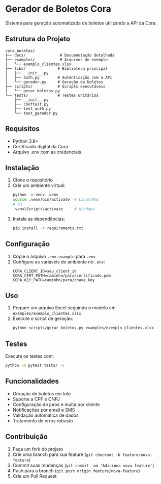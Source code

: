 # Gerador de Boletos Cora

Sistema para geração automatizada de boletos utilizando a API da Cora.

## Estrutura do Projeto

```
cora_boletos/
├── docs/               # Documentação detalhada
├── examples/           # Arquivos de exemplo
│   └── exemplo_clientes.xlsx
├── libs/              # Biblioteca principal
│   ├── __init__.py
│   ├── auth.py        # Autenticação com a API
│   └── gerador.py     # Geração de boletos
├── scripts/           # Scripts executáveis
│   └── gerar_boletos.py
└── tests/             # Testes unitários
    ├── __init__.py
    ├── conftest.py
    ├── test_auth.py
    └── test_gerador.py
```

## Requisitos

- Python 3.8+
- Certificado digital da Cora
- Arquivo .env com as credenciais

## Instalação

1. Clone o repositório
2. Crie um ambiente virtual:
   ```bash
   python -m venv .venv
   source .venv/bin/activate  # Linux/Mac
   # ou
   .venv\Scripts\activate     # Windows
   ```
3. Instale as dependências:
   ```bash
   pip install -r requirements.txt
   ```

## Configuração

1. Copie o arquivo `.env.example` para `.env`
2. Configure as variáveis de ambiente no `.env`:
   ```
   CORA_CLIENT_ID=seu_client_id
   CORA_CERT_PATH=caminho/para/certificado.pem
   CORA_KEY_PATH=caminho/para/chave.key
   ```

## Uso

1. Prepare um arquivo Excel seguindo o modelo em `examples/exemplo_clientes.xlsx`
2. Execute o script de geração:
   ```bash
   python scripts/gerar_boletos.py examples/exemplo_clientes.xlsx
   ```

## Testes

Execute os testes com:
```bash
python -m pytest tests/ -v
```

## Funcionalidades

- Geração de boletos em lote
- Suporte a CPF e CNPJ
- Configuração de juros e multa por cliente
- Notificações por email e SMS
- Validação automática de dados
- Tratamento de erros robusto

## Contribuição

1. Faça um fork do projeto
2. Crie uma branch para sua feature (`git checkout -b feature/nova-feature`)
3. Commit suas mudanças (`git commit -am 'Adiciona nova feature'`)
4. Push para a branch (`git push origin feature/nova-feature`)
5. Crie um Pull Request 